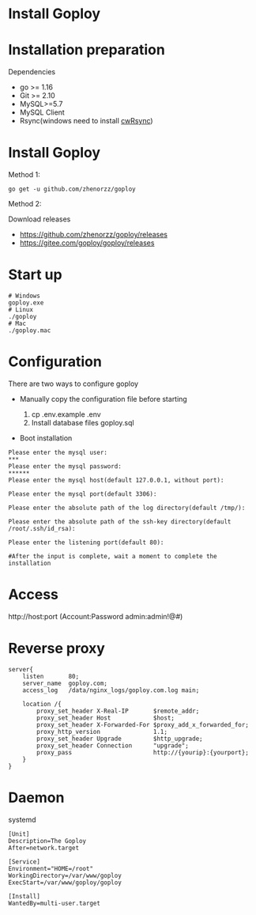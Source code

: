 # Install Goploy

# Installation preparation

Dependencies

- go >= 1.16
- Git >= 2.10
- MySQL>=5.7
- MySQL Client
- Rsync(windows need to install [cwRsync](https://www.itefix.net/cwrsync))

# Install Goploy
Method 1:

```
go get -u github.com/zhenorzz/goploy
```

Method 2: 

Download releases
- https://github.com/zhenorzz/goploy/releases
- https://gitee.com/goploy/goploy/releases

# Start up

```shell
# Windows
goploy.exe
# Linux
./goploy
# Mac
./goploy.mac
```

# Configuration

There are two ways to configure goploy

- Manually copy the configuration file before starting
    1. cp .env.example .env
    2. Install database files goploy.sql

- Boot installation

```shell
Please enter the mysql user:
***
Please enter the mysql password:
******
Please enter the mysql host(default 127.0.0.1, without port):

Please enter the mysql port(default 3306):

Please enter the absolute path of the log directory(default /tmp/):

Please enter the absolute path of the ssh-key directory(default /root/.ssh/id_rsa):

Please enter the listening port(default 80):

#After the input is complete, wait a moment to complete the installation
```
    
# Access

http://host:port (Account:Password admin:admin!@#)

# Reverse proxy

```nginx
server{
    listen       80;
    server_name  goploy.com;
    access_log   /data/nginx_logs/goploy.com.log main;

    location /{
        proxy_set_header X-Real-IP       $remote_addr;
        proxy_set_header Host            $host;
        proxy_set_header X-Forwarded-For $proxy_add_x_forwarded_for;
        proxy_http_version               1.1;
        proxy_set_header Upgrade         $http_upgrade;
        proxy_set_header Connection      "upgrade";
        proxy_pass                       http://{yourip}:{yourport};
    }
}
```

# Daemon

systemd

```shell
[Unit]
Description=The Goploy
After=network.target

[Service]
Environment="HOME=/root"
WorkingDirectory=/var/www/goploy
ExecStart=/var/www/goploy/goploy

[Install]
WantedBy=multi-user.target
```
